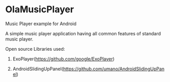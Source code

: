 # OlaMusicPlayer
Music Player example for Android

A simple music player application having all common features of standard music player.

Open source Libraries used:

1. ExoPlayer(https://github.com/google/ExoPlayer)

2. AndroidSlidingUpPanel(https://github.com/umano/AndroidSlidingUpPanel)
